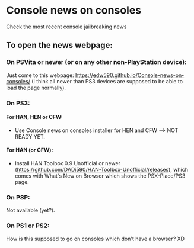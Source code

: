# Console news on consoles
Check the most recent console jailbreaking news

## To open the news webpage:
### On PSVita or newer (or on any other non-PlayStation device):
Just come to this webpage: https://edw590.github.io/Console-news-on-consoles/ (I think all newer than PS3 devices are supposed to be able to load the page normally).

### On PS3:
#### For HAN, HEN or CFW:
- Use Console news on consoles installer for HEN and CFW --> NOT READY YET.
#### For HAN (or CFW):
- Install HAN Toolbox 0.9 Unofficial or newer (https://github.com/DADi590/HAN-Toolbox-Unofficial/releases), which comes with What's New on Browser which shows the PSX-Place/PS3 page.

### On PSP:
Not available (yet?).

### On PS1 or PS2:
How is this supposed to go on consoles which don't have a browser? XD
